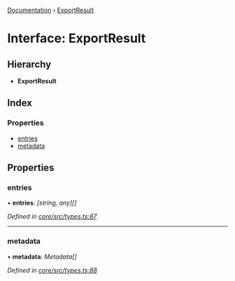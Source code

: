 [Documentation](../README.md) › [ExportResult](exportresult.md)

# Interface: ExportResult

## Hierarchy

* **ExportResult**

## Index

### Properties

* [entries](exportresult.md#entries)
* [metadata](exportresult.md#metadata)

## Properties

###  entries

• **entries**: *[string, any][]*

*Defined in [core/src/types.ts:87](https://github.com/badbatch/cachemap/blob/f503e0e/packages/core/src/types.ts#L87)*

___

###  metadata

• **metadata**: *Metadata[]*

*Defined in [core/src/types.ts:88](https://github.com/badbatch/cachemap/blob/f503e0e/packages/core/src/types.ts#L88)*
